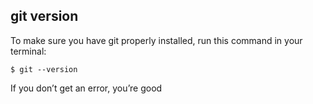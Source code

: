 ##  git version

To make sure you have git properly installed, run this command in your terminal:

```$ git --version```

If you don’t get an error, you’re good